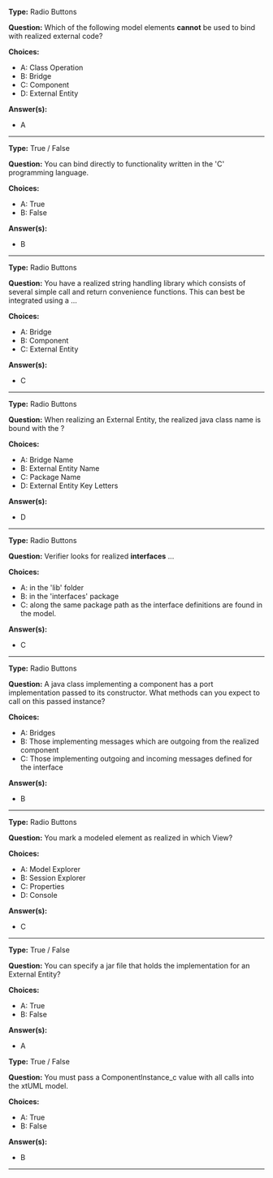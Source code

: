 __Type:__ Radio Buttons

__Question:__ Which of the following model elements **cannot** be used to bind with realized external code?

__Choices:__
  - A: Class Operation
  - B: Bridge
  - C: Component
  - D: External Entity

__Answer(s):__
  - A

----

__Type:__ True / False 

__Question:__ You can bind directly to functionality written in the 'C' programming language.

__Choices:__
  - A: True
  - B: False
  
__Answer(s):__
  - B

----

__Type:__ Radio Buttons

__Question:__ You have a realized string handling library which consists of several simple call and return convenience functions. This can best be integrated using a ...

__Choices:__
  - A:  Bridge
  - B:  Component
  - C:  External Entity
  
__Answer(s):__
  - C
  
----

__Type:__ Radio Buttons

__Question:__ When realizing an External Entity, the realized java class name is bound with the ?

__Choices:__ 
  - A: Bridge Name
  - B: External Entity Name
  - C: Package Name
  - D: External Entity Key Letters

__Answer(s):__
  - D

----
  
__Type:__ Radio Buttons
 
__Question:__ Verifier looks for realized **interfaces** ...

__Choices:__
  - A: in the 'lib' folder
  - B: in the 'interfaces' package
  - C: along the same package path as the interface definitions are found in the model.
  
__Answer(s):__
  - C
  
----
  
__Type:__ Radio Buttons
 
__Question:__ A java class implementing a component has a port implementation passed to its constructor. What methods can you expect to call on this passed instance?

__Choices:__
  - A: Bridges
  - B: Those implementing messages which are outgoing from the realized component
  - C: Those implementing outgoing and incoming messages defined for the interface

__Answer(s):__
  - B
  
----
  
__Type:__ Radio Buttons
 
__Question:__ You mark a modeled element as realized in which View?

__Choices:__
  - A: Model Explorer
  - B: Session Explorer
  - C: Properties
  - D: Console

__Answer(s):__
  - C

----
  
__Type:__ True / False
 
__Question:__ You can specify a jar file that holds the implementation for an External Entity?

__Choices:__
  - A: True
  - B: False

__Answer(s):__
  - A
  
  
__Type:__ True / False
 
__Question:__ You must pass a ComponentInstance_c value with all calls into the xtUML model.

__Choices:__
  - A: True
  - B: False

__Answer(s):__
  - B
  
----
